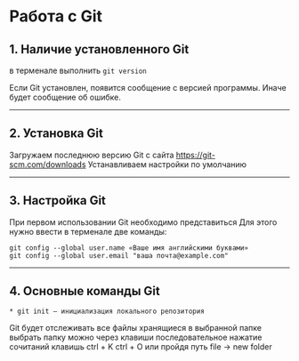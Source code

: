 # Работа с Git

## 1. Наличие установленного Git
в терменале выполнить  `git version`

Если Git установлен, появится сообщение с версией программы. Иначе будет сообщение об ошибке.

---
## 2. Установка Git
Загружаем последнюю версию Git с сайта https://git-scm.com/downloads
Устанавливаем настройки по умолчанию

---
## 3. Настройка Git
При первом использовании Git необходимо представиться
Для этого нужно ввести в терменале две команды:
```
git config --global user.name «Ваше имя английскими буквами»
git config --global user.email "ваша почта@example.com"
```
---
## 4. Основные команды Git
    * git init – инициализация локального репозитория
Git будет отслеживать все файлы хранящиеся в выбранной папке 
выбрать папку можно через клавиши последовательное нажатие сочитаний клавишь ctrl + K ctrl + O или пройдя путь file -> new folder


